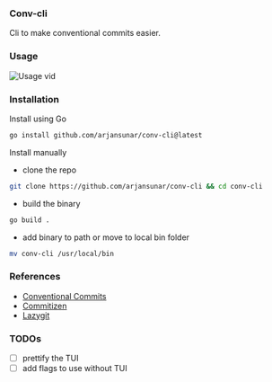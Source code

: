 ### Conv-cli

Cli to make conventional commits easier.

### Usage

![Usage vid](./preview.gif)

### Installation

Install using Go

```bash
go install github.com/arjansunar/conv-cli@latest
```

Install manually

- clone the repo

```bash
git clone https://github.com/arjansunar/conv-cli && cd conv-cli
```

- build the binary

```bash
go build .
```

- add binary to path or move to local bin folder

```bash
mv conv-cli /usr/local/bin
```

### References

- [Conventional Commits](https://www.conventionalcommits.org/en/v1.0.0/)
- [Commitizen](https://github.com/commitizen/cz-cli)
- [Lazygit](https://github.com/jesseduffield/lazygit)

### TODOs

- [ ] prettify the TUI
- [ ] add flags to use without TUI
